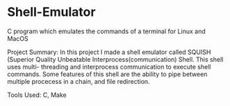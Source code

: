 # Shell-Emulator
C program which emulates the commands of a terminal for Linux and MacOS

Project Summary: In this project I made a shell emulator called SQUISH (Superior Quality Unbeatable Interprocess(communication) Shell. This shell uses multi-
threading and interprocess communication to execute shell commands. Some features of this shell are the ability to pipe between multiple procecess in a chain,
and file redirection. 

Tools Used: C, Make
